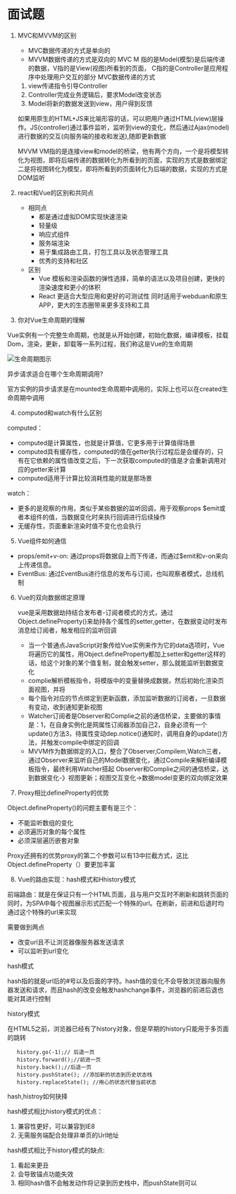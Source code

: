 # 面试题

1. MVC和MVVM的区别
   - MVC数据传递的方式是单向的
   - MVVM数据传递的方式是双向的
   MVC
   M 指的是Model(模型)是后端传递的数据，V指的是View(视图)所看到的页面，
   C指的是Controller是应用程序中处理用户交互的部分
   MVC数据传递的方式
   1. view传递指令引导Controller
   2. Controller完成业务逻辑后，要求Model改变状态
   3. Model将新的数据发送到view，用户得到反馈
   
   如果用原生的HTML+JS来比喻形容的话，可以把用户通过HTML(view)层操作。JS(controller)通过事件监听，监听到view的变化，然后通过Ajax(model)进行数据的交互(向服务端的接收和发送),随即更新数据

   MVVM
   VM指的是连接view和model的桥梁，他有两个方向，一个是将模型转化为视图，即将后端传递的数据转化为所看到的页面，实现的方式是数据绑定
   二是将视图转化为模型，即将所看到的页面转化为后端的数据，实现的方式是DOM监听 
2. react和Vue的区别和共同点
   - 相同点
     + 都是通过虚拟DOM实现快速渲染
     + 轻量级
     + 响应式组件
     + 服务端渲染
     + 易于集成路由工具，打包工具以及状态管理工具
     + 优秀的支持和社区
   - 区别
      + Vue 模板和渲染函数的弹性选择，简单的语法以及项目创建，更快的渲染速度和更小的体积
      + React 更适合大型应用和更好的可测试性 同时适用于webduan和原生APP，更大的生态圈带来更多支持和工具
3. 你对Vue生命周期的理解
  
  Vue实例有一个完整生命周期，也就是从开始创建，初始化数据，编译模板，挂载Dom，渲染，更新，卸载等一系列过程，我们称这是Vue的生命周期

![生命周期图示](https://juejin.im/post/5d41eec26fb9a06ae439d29f)  
 
 异步请求适合在哪个生命周期调用?

 官方实例的异步请求是在mounted生命周期中调用的，实际上也可以在created生命周期中调用

4. computed和watch有什么区别
  
computed：

- computed是计算属性，也就是计算值，它更多用于计算值得场景
- computed具有缓存性，computed的值在getter执行过程后是会缓存的，只有在它依赖的属性值改变之后，下一次获取computed的值是才会重新调用对应的getter来计算
- computed适用于计算比较消耗性能的就是那场景

watch：

- 更多的是观察的作用，类似于某些数据的监听回调，用于观察props $emit或者本组件的值，当数据变化时来执行回调进行后续操作
- 无缓存性，页面重新渲染时值不变化也会执行

5. Vue组件如何通信

- props/emit+v-on: 通过props将数据自上而下传递，而通过$emit和v-on来向上传递信息。
- EventBus: 通过EventBus进行信息的发布与订阅，也叫观察者模式，总线机制

6. Vue的双向数据绑定原理
   
   vue是采用数据劫持结合发布者-订阅者模式的方式，通过Object.defineProperty()来劫持各个属性的setter,getter，在数据变动时发布消息给订阅者，触发相应的监听回调

   - 当一个普通点JavaScript对象传给Vue实例来作为它的data选项时，Vue将遍历它的属性，用Object.defineProperty都加上setter和getter这样的话，给这个对象的某个值复制，就会触发setter，那么就能监听到数据变化
   - complie解析模板指令，将模版中的变量替换成数据，然后初始化渲染页面视图，并将
   - 每个指令对应的节点绑定到更新函数，添加监听数据的订阅者，一旦数据有变动，收到通知更新视图
   - Watcher订阅者是Observer和Complie之前的通信桥梁，主要做的事情是：1，在自身实例化是网属性订阅器添加自己2，自身必须有一个update()方法3，待属性变动dep.notice()通知时，调用自身的update()方法，并触发compile中绑定的回调
   - MVVM作为数据绑定的入口，整合了Observer,Compilem,Watch三者，通过Observer来监听自己的Model数据变化，通过Compile来解析编译模板指令，最终利用Watcher搭起
   Observer和Complie之间的通信桥梁，达到数据变化-》视图更新；视图交互变化->数据model变更的双向绑定效果

7. Proxy相比defineProperty的优势

Object.defineProperty()的问题主要有是三个：

- 不能监听数组的变化
- 必须遍历对象的每个属性
- 必须深层遍历嵌套对象

Proxy还拥有的优势proxy的第二个参数可以有13中拦截方式，这比Object.defineProperty（）要更加丰富

8. Vue的路由实现：hash模式和Hhistory模式

前端路由：就是在保证只有一个HTML页面，且与用户交互时不刷新和跳转页面的同时，为SPA中每个视图展示形式匹配一个特殊的url。在刷新，前进和后退时均通过这个特殊的url来实现

需要做到两点
- 改变url且不让浏览器像服务器发送请求
- 可以监听到url变化

hash模式

hash指的就是url后的#号以及后面的字符。hash值的变化不会导致浏览器向服务器发送和请求，而且hash的改变会触发hashchange事件，浏览器的前进后退也能对其进行控制

history模式

在HTML5之前，浏览器已经有了history对象，但是早期的history只能用于多页面的跳转

```
   history.go(-1);// 后退一页
   history.forward();//前进一页
   history.back();//后退一页
   history.pushState(); //添加新的状态到历史状态栈
   history.replaceState(); //用心的状态代替当前状态
```

hash,histroy如何抉择

hash模式相比history模式的优点：
1. 兼容性更好，可以兼容到IE8
2. 无需服务端配合处理非单页的Url地址

hash模式相比于history模式的缺点:
1. 看起来更丑
2. 会导致锚点功能失效
3. 相同hash值不会触发动作将记录到历史栈中，而pushState则可以




    